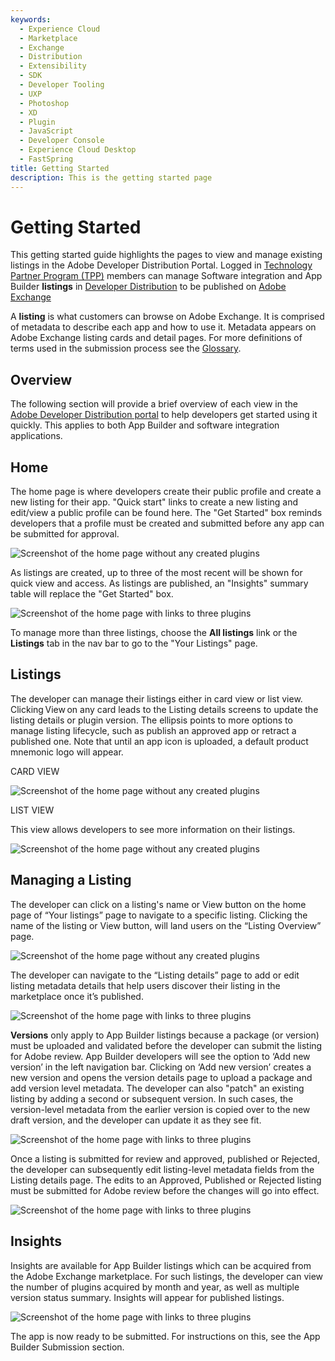 ```yaml
---
keywords:
  - Experience Cloud
  - Marketplace
  - Exchange
  - Distribution
  - Extensibility
  - SDK
  - Developer Tooling
  - UXP
  - Photoshop
  - XD
  - Plugin
  - JavaScript
  - Developer Console
  - Experience Cloud Desktop
  - FastSpring
title: Getting Started
description: This is the getting started page
---
```


# Getting Started

This getting started guide highlights the pages to view and manage existing listings in the Adobe Developer Distribution Portal. Logged in [Technology Partner Program (TPP)](https://partners.adobe.com/technologyprogram/experiencecloud.html) members can manage Software integration and App Builder **listings** in [Developer Distribution](https://developer.adobe.com/distribute/) to be published on [Adobe Exchange](https://exchange.adobe.com/apps/browse/ec)

<InlineAlert slots="text" variant="help"/>

A **listing** is what customers can browse on Adobe Exchange. It is comprised of metadata to describe each app and how to use it. Metadata appears on Adobe Exchange listing cards and detail pages. For more definitions of terms used in the submission process see the [Glossary](./glossary.md).

## Overview

The following section will provide a brief overview of each view in the [Adobe Developer Distribution portal](https://developer.adobe.com/distribute/home) to help developers get started using it quickly. This applies to both App Builder and software integration applications.

## Home

The home page is where developers create their public profile and create a new listing for their app. "Quick start" links to create a new listing and edit/view a public profile can be found here. The "Get Started" box reminds developers that a profile must be created and submitted before any app can be submitted for approval.

![Screenshot of the home page without any created plugins](../images/Overview_1.png)

As listings are created, up to three of the most recent will be shown for quick view and access. As listings are published, an "Insights" summary table will replace the "Get Started" box.

![Screenshot of the home page with links to three plugins](../images/Overview_2.png)

To manage more than three listings, choose the **All listings** link or the **Listings** tab in the nav bar to go to the "Your Listings" page.

## Listings

The developer can manage their listings either in card view or list view. Clicking View on any card leads to the Listing details screens to update the listing details or plugin version. The ellipsis points to more options to manage listing lifecycle, such as publish an approved app or retract a published one. Note that until an app icon is uploaded, a default product mnemonic logo will appear.

CARD VIEW

![Screenshot of the home page without any created plugins](../images/Overview_3.png)

LIST VIEW

This view allows developers to see more information on their listings.

![Screenshot of the home page without any created plugins](../images/Overview_4.png)

## Managing a Listing

The developer can click on a listing's name or View button on the home page of “Your listings” page to navigate to a specific listing. Clicking the name of the listing or View button, will land users on the “Listing Overview” page.

![Screenshot of the home page without any created plugins](../images/Overview_5.png)

The developer can navigate to the “Listing details” page to add or edit listing metadata details that help users discover their listing in the marketplace once it’s published.

![Screenshot of the home page with links to three plugins](../images/Overview_6.png)

**Versions** only apply to App Builder listings because a package (or version) must be uploaded and validated before the developer can submit the listing for Adobe review. App Builder developers will see the option to ‘Add new version’ in the left navigation bar. Clicking on ‘Add new version’ creates a new version and opens the version details page to upload a package and add version level metadata. The developer can also "patch" an existing listing by adding a second or subsequent version. In such cases, the version-level metadata from the earlier version is copied over to the new draft version, and the developer can update it as they see fit.

![Screenshot of the home page with links to three plugins](../images/Overview_7.png)

Once a listing is submitted for review and approved, published or Rejected, the developer can subsequently edit listing-level metadata fields from the Listing details page. The edits to an Approved, Published or Rejected listing must be submitted for Adobe review before the changes will go into effect.

![Screenshot of the home page with links to three plugins](../images/Overview_8.png)

## Insights

Insights are available for App Builder listings which can be acquired from the Adobe Exchange marketplace. For such listings, the developer can view the number of plugins acquired by month and year, as well as multiple version status summary. Insights will appear for published listings.

![Screenshot of the home page with links to three plugins](../images/Overview_9.png)

The app is now ready to be submitted. For instructions on this, see the App Builder Submission section.
